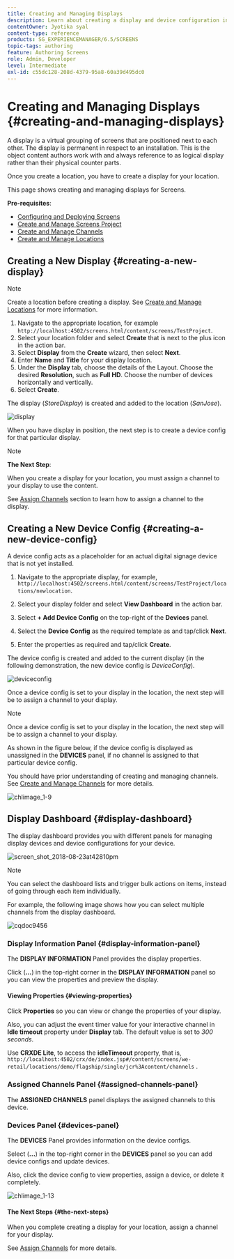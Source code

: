 ```yaml
---
title: Creating and Managing Displays
description: Learn about creating a display and device configuration in AEM Screens. Also, learn about the display dashboard.
contentOwner: Jyotika syal
content-type: reference
products: SG_EXPERIENCEMANAGER/6.5/SCREENS
topic-tags: authoring
feature: Authoring Screens
role: Admin, Developer
level: Intermediate
exl-id: c55dc128-208d-4379-95a8-60a39d495dc0
---
```

# Creating and Managing Displays {#creating-and-managing-displays}

A display is a virtual grouping of screens that are positioned next to each other. The display is permanent in respect to an installation. This is the object content authors work with and always reference to as logical display rather than their physical counter parts.

Once you create a location, you have to create a display for your location.

This page shows creating and managing displays for Screens.

**Pre-requisites**:

* [Configuring and Deploying Screens](configuring-screens-introduction.md)
* [Create and Manage Screens Project](creating-a-screens-project.md)
* [Create and Manage Channels](managing-channels.md)
* [Create and Manage Locations](managing-locations.md)

## Creating a New Display {#creating-a-new-display}

>[!NOTE]
>
>Create a location before creating a display. See [Create and Manage Locations](managing-locations.md) for more information.

1. Navigate to the appropriate location, for example `http://localhost:4502/screens.html/content/screens/TestProject`.
1. Select your location folder and select **Create** that is next to the plus icon in the action bar. 
1. Select **Display** from the **Create** wizard, then select **Next**.
1. Enter **Name** and **Title** for your display location.
1. Under the **Display** tab, choose the details of the Layout. Choose the desired **Resolution**, such as **Full HD**. Choose the number of devices horizontally and vertically.
1. Select **Create**.

The display (*StoreDisplay*) is created and added to the location (*SanJose*).

![display](assets/display.gif)

When you have display in position, the next step is to create a device config for that particular display.

>[!NOTE]
>
>**The Next Step**:
>
>When you create a display for your location, you must assign a channel to your display to use the content.
>
>See [Assign Channels](channel-assignment.md) section to learn how to assign a channel to the display.

## Creating a New Device Config {#creating-a-new-device-config}

A device config acts as a placeholder for an actual digital signage device that is not yet installed.

1. Navigate to the appropriate display, for example, `http://localhost:4502/screens.html/content/screens/TestProject/locations/newlocation`.
1. Select your display folder and select **View Dashboard** in the action bar.
1. Select **+ Add Device Config** on the top-right of the **Devices** panel.

1. Select the **Device Config** as the required template as and tap/click **Next**.

1. Enter the properties as required and tap/click **Create**.

The device config is created and added to the current display (in the following demonstration, the new device config is *DeviceConfig*).

![deviceconfig](assets/deviceconfig.gif)

Once a device config is set to your display in the location, the next step will be to assign a channel to your display.

>[!NOTE]
>
>Once a device config is set to your display in the location, the next step will be to assign a channel to your display.
>
>As shown in the figure below, if the device config is displayed as unassigned in the **DEVICES** panel, if no channel is assigned to that particular device config.
>
>You should have prior understanding of creating and managing channels. See [Create and Manage Channels](managing-channels.md) for more details.

![chlimage_1-9](assets/chlimage_1-9.png)

## Display Dashboard {#display-dashboard}

The display dashboard provides you with different panels for managing display devices and device configurations for your device.

![screen_shot_2018-08-23at42810pm](assets/screen_shot_2018-08-23at42810pm.png)

>[!NOTE]
>
>You can select the dashboard lists and trigger bulk actions on items, instead of going through each item individually.
>
>For example, the following image shows how you can select multiple channels from the display dashboard.

![cqdoc9456](assets/cqdoc9456.gif)

### Display Information Panel {#display-information-panel}

The **DISPLAY INFORMATION** Panel provides the display properties.

Click (**...**) in the top-right corner in the **DISPLAY INFORMATION** panel so you can view the properties and preview the display.


#### Viewing Properties {#viewing-properties}

Click **Properties** so you can view or change the properties of your display.

Also, you can adjust the event timer value for your interactive channel in **Idle timeout** property under **Display** tab. The default value is set to *300 seconds*.

Use **CRXDE Lite**, to access the **idleTimeout** property, that is, `http://localhost:4502/crx/de/index.jsp#/content/screens/we-retail/locations/demo/flagship/single/jcr%3Acontent/channels` .


### Assigned Channels Panel {#assigned-channels-panel}

The **ASSIGNED CHANNELS** panel displays the assigned channels to this device.


### Devices Panel {#devices-panel}

The **DEVICES** Panel provides information on the device configs.

Select (**...**) in the top-right corner in the **DEVICES** panel so you can add device configs and update devices.

Also, click the device config to view properties, assign a device, or delete it completely.

![chlimage_1-13](assets/chlimage_1-13.png)

#### The Next Steps {#the-next-steps}

When you complete creating a display for your location, assign a channel for your display.

See [Assign Channels](channel-assignment.md) for more details.
